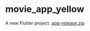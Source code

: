 # movie_app_yellow

A new Flutter project.
[app-release.zip](https://github.com/shivam05241/yello_india_movie_app/files/6990286/app-release.zip)

